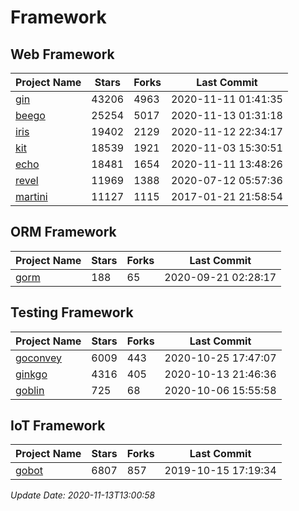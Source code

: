 # Framework

## Web Framework
| Project Name | Stars | Forks | Last Commit |
| ------------ | ----- | ----- | ----------- |
| [gin](https://github.com/gin-gonic/gin) | 43206 | 4963 | 2020-11-11 01:41:35 |
| [beego](https://github.com/astaxie/beego) | 25254 | 5017 | 2020-11-13 01:31:18 |
| [iris](https://github.com/kataras/iris) | 19402 | 2129 | 2020-11-12 22:34:17 |
| [kit](https://github.com/go-kit/kit) | 18539 | 1921 | 2020-11-03 15:30:51 |
| [echo](https://github.com/labstack/echo) | 18481 | 1654 | 2020-11-11 13:48:26 |
| [revel](https://github.com/revel/revel) | 11969 | 1388 | 2020-07-12 05:57:36 |
| [martini](https://github.com/go-martini/martini) | 11127 | 1115 | 2017-01-21 21:58:54 |

## ORM Framework
| Project Name | Stars | Forks | Last Commit |
| ------------ | ----- | ----- | ----------- |
| [gorm](https://github.com/jinzhu/gorm) | 188 | 65 | 2020-09-21 02:28:17 |

## Testing Framework
| Project Name | Stars | Forks | Last Commit |
| ------------ | ----- | ----- | ----------- |
| [goconvey](https://github.com/smartystreets/goconvey) | 6009 | 443 | 2020-10-25 17:47:07 |
| [ginkgo](https://github.com/onsi/ginkgo) | 4316 | 405 | 2020-10-13 21:46:36 |
| [goblin](https://github.com/franela/goblin) | 725 | 68 | 2020-10-06 15:55:58 |

## IoT Framework
| Project Name | Stars | Forks | Last Commit |
| ------------ | ----- | ----- | ----------- |
| [gobot](https://github.com/hybridgroup/gobot) | 6807 | 857 | 2019-10-15 17:19:34 |

*Update Date: 2020-11-13T13:00:58*
